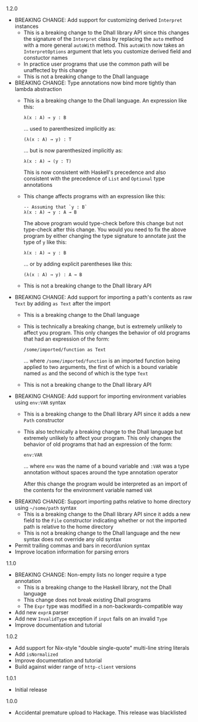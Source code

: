 1.2.0

* BREAKING CHANGE: Add support for customizing derived `Interpret` instances
    * This is a breaking change to the Dhall library API since this changes the
      signature of the `Interpret` class by replacing the `auto` method with a
      more general `autoWith` method.  This `autoWith` now takes an
      `InterpretOptions` argument that lets you customize derived field and
      constuctor names
    * In practice user programs that use the common path will be unaffected by
      this change
    * This is not a breaking change to the Dhall language
* BREAKING CHANGE: Type annotations now bind more tightly than lambda
  abstraction
    * This is a breaking change to the Dhall language.  An expression like this:

      ```
      λ(x : A) → y : B
      ```

      ... used to parenthesized implicitly as:

      ```
      (λ(x : A) → y) : T
      ```

      ... but is now parenthesized implicitly as:

      ```
      λ(x : A) → (y : T)
      ```

      This is now consistent with Haskell's precedence and also consistent with
      the precedence of `List` and `Optional` type annotations

    * This change affects programs with an expression like this:

      ```
      -- Assuming that `y : B`
      λ(x : A) → y : A → B
      ```

      The above program would type-check before this change but not type-check
      after this change.  You would you need to fix the above program by either
      changing the type signature to annotate just the type of `y` like this:

      ```
      λ(x : A) → y : B
      ```

      ... or by adding explicit parentheses like this:

      ```
      (λ(x : A) → y) : A → B
      ```

    * This is not a breaking change to the Dhall library API
* BREAKING CHANGE: Add support for importing a path's contents as raw `Text` by
  adding `as Text` after the import
    * This is a breaking change to the Dhall language
    * This is technically a breaking change, but is extremely unlikely to affect
      you program.  This only changes the behavior of old programs that had an
      expression of the form:

      ```
      /some/imported/function as Text
      ```

      ... where `/some/imported/function` is an imported function being applied
      to two arguments, the first of which is a bound variable named `as` and
      the second of which is the type `Text`
    * This is not a breaking change to the Dhall library API
* BREAKING CHANGE: Add support for importing environment variables using
  `env:VAR` syntax
    * This is a breaking change to the Dhall library API since it adds a new
      `Path` constructor
    * This also technically a breaking change to the Dhall language but
      extremely unlikely to affect your program.  This only changes the behavior
      of old programs that had an expression of the form:

      ```
      env:VAR
      ```

      ... where `env` was the name of a bound variable and `:VAR` was a type
      annotation without spaces around the type annotation operator

      After this change the program would be interpreted as an import of the
      contents for the environment variable named `VAR`
* BREAKING CHANGE: Support importing paths relative to home directory using
  `~/some/path` syntax
    * This is a breaking change to the Dhall library API since it adds a new
      field to the `File` constructor indicating whether or not the imported
      path is relative to the home directory
    * This is not a breaking change to the Dhall language and the new syntax
      does not override any old syntax
* Permit trailing commas and bars in record/union syntax
* Improve location information for parsing errors

1.1.0

* BREAKING CHANGE: Non-empty lists no longer require a type annotation
    * This is a breaking change to the Haskell library, not the Dhall language
    * This change does not break existing Dhall programs
    * The `Expr` type was modified in a non-backwards-compatible way
* Add new `exprA` parser
* Add new `InvalidType` exception if `input` fails on an invalid `Type`
* Improve documentation and tutorial

1.0.2

* Add support for Nix-style "double single-quote" multi-line string literals
* Add `isNormalized`
* Improve documentation and tutorial
* Build against wider range of `http-client` versions

1.0.1

* Initial release

1.0.0

* Accidental premature upload to Hackage.  This release was blacklisted
